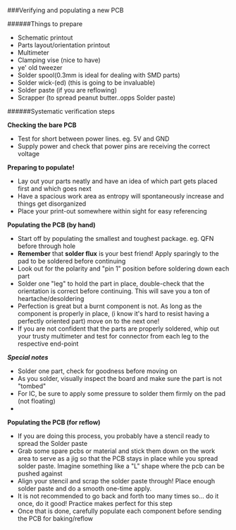 ###Verifying and populating a new PCB

######Things to prepare
- Schematic printout
- Parts layout/orientation printout
- Multimeter
- Clamping vise (nice to have)
- ye' old tweezer
- Solder spool(0.3mm is ideal for dealing with SMD parts)
- Solder wick-(ed) (this is going to be invaluable)
- Solder paste (if you are reflowing)
- Scrapper (to spread peanut butter..opps Solder paste)

######Systematic verification steps

**Checking the bare PCB**
- Test for short between power lines. eg. 5V and GND
- Supply power and check that power pins are receiving the correct voltage

**Preparing to populate!**
- Lay out your parts neatly and have an idea of which part gets placed first and which goes next
- Have a spacious work area as entropy will spontaneously increase and things get disorganized
- Place your print-out somewhere within sight for easy referencing

**Populating the PCB (by hand)**
- Start off by populating the smallest and toughest package. eg. QFN before through hole
- **Remember** that **solder flux** is your best friend! Apply sparingly to the pad to be soldered before continuing
- Look out for the polarity and "pin 1" position before soldering down each part
- Solder one "leg" to hold the part in place, double-check that the orientation is correct before continuing. This will save you a ton of heartache/desoldering
- Perfection is great but a burnt component is not. As long as the component is properly in place, (i know it's hard to resist having a perfectly oriented part) move on to the next one!
- If you are not confident that the parts are properly soldered, whip out your trusty multimeter and test for connector from each leg to the respective end-point

***Special notes***
- Solder one part, check for goodness before moving on
- As you solder, visually inspect the board and make sure the part is not "tombed"
- For IC, be sure to apply some pressure to solder them firmly on the pad (not floating)
-

**Populating the PCB (for reflow)**
- If you are doing this process, you probably have a stencil ready to spread the Solder paste
- Grab some spare pcbs or material and stick them down on the work area to serve as a jig so that the PCB stays in place while you spread solder paste. Imagine something like a "L" shape where the pcb can be pushed against
- Align your stencil and scrap the solder paste through! Place enough solder paste and do a smooth one-time apply.
- It is not recommended to go back and forth too many times so... do it once, do it good! Practice makes perfect for this step
- Once that is done, carefully populate each component before sending the PCB for baking/reflow
